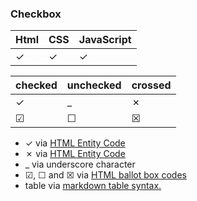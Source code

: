 ### Checkbox

|Html         |     CSS       |    JavaScript |    
:------------ | :-------------| :-------------|
| &check; |  &check; | &check;|



|checked|unchecked|crossed|
|---|---|---|
|&check;|_|&cross;|
|&#x2611;|&#x2610;|&#x2612;|


- ✓ via [HTML Entity Code](https://www.toptal.com/designers/htmlarrows/symbols/check-mark/)
- ✗ via [HTML Entity Code](https://www.toptal.com/designers/htmlarrows/symbols/check-mark/)
- _ via underscore character
- ☑, ☐ and ☒ via [HTML ballot box codes](https://www.toptal.com/designers/htmlarrows/symbols/)
- table via [markdown table syntax.](https://www.markdownguide.org/extended-syntax/)

